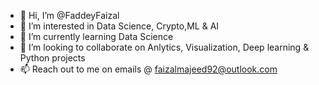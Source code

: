 - 👋 Hi, I’m @FaddeyFaizal
- 👀 I’m interested in Data Science, Crypto,ML & AI
- 🌱 I’m currently learning Data Science
- 💞️ I’m looking to collaborate on Anlytics, Visualization, Deep learning & Python projects
- 📫 Reach out to me on emails @  faizalmajeed92@outlook.com 

<!---
FaddeyFaizal/FaddeyFaizal is a ✨ special ✨ repository because its `README.md` (this file) appears on your GitHub profile.
You can click the Preview link to take a look at your changes.
--->
